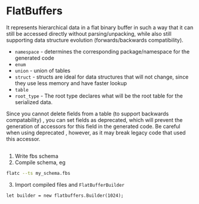 # FlatBuffers

It represents hierarchical data in a flat binary buffer in such a way that it
can still be accessed directly without parsing/unpacking, while also still
supporting data structure evolution (forwards/backwards compatibility).

- `namespace` - determines the corresponding package/namespace for the generated
  code
- `enum`
- `union` - union of tables
- `struct` - structs are ideal for data structures that will not change, since
  they use less memory and have faster lookup
- `table`
- `root_type` - The root type declares what will be the root table for the
  serialized data.

Since you cannot delete fields from a table (to support backwards compatability)
, you can set fields as deprecated, which will prevent the generation of
accessors for this field in the generated code. Be careful when using deprecated
, however, as it may break legacy code that used this accessor.

##

1. Write fbs schema
2. Compile schema, eg
```sh
flatc --ts my_schema.fbs
```
3. Import compiled files and `FlatBufferBuilder`
```
let builder = new flatbuffers.Builder(1024);
```
